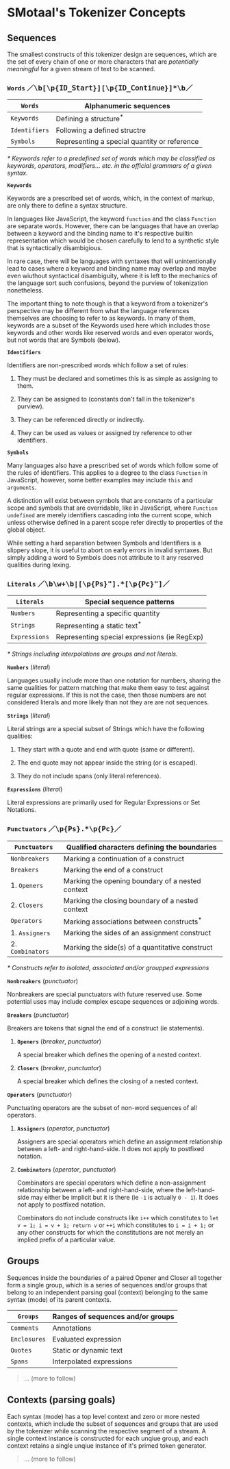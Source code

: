 # SMotaal's Tokenizer Concepts

## Sequences

The smallest constructs of this tokenizer design are sequences, which are the set of every chain of one or more characters that are _potentially meaningful_ for a given stream of text to be scanned.

### `Words` ／<samp>\b[\p{𝙸𝙳_𝚂𝚝𝚊𝚛𝚝}][\p{‌𝙸𝙳_𝙲𝚘𝚗𝚝𝚒𝚗𝚞𝚎}]\*\b</samp>／

| `Words`       | Alphanumeric sequences                       |
| ------------- | -------------------------------------------- |
| `Keywords`    | Defining a structure<sup>\*</sup>            |
| `Identifiers` | Following a defined structre                 |
| `Symbols`     | Representing a special quantity or reference |

_\* Keywords refer to a predefined set of words which may be classified as keywords, operators, modifiers... etc. in the official grammars of a given syntax._

**`Keywords`**

Keywords are a prescribed set of words, which, in the context of markup, are only there to define a syntax structure.

In languages like JavaScript, the keyword `function` and the class `Function` are separate words. However, there can be languages that have an overlap between a keyword and the binding name to it's respective builtin representation which would be chosen carefully to lend to a synthetic style that is syntactically disambigious.

In rare case, there will be languages with syntaxes that will unintentionally lead to cases where a keyword and binding name may overlap and maybe even wiuthout syntactical disambiguity, where it is left to the mechanics of the language sort such confusions, beyond the purview of tokenization nonetheless.

The important thing to note though is that a keyword from a tokenizer's perspective may be different from what the language references themselves are choosing to refer to as keywords. In many of them, keywords are a subset of the Keywords used here which includes those keywords and other words like reserved words and even operator words, but not words that are Symbols (below).

**`Identifiers`**

Identifiers are non-prescribed words which follow a set of rules:

1. They must be declared and sometimes this is as simple as assigning to them.

2. They can be assigned to (constants don't fall in the tokenizer's purview).

3. They can be referenced directly or indirectly.

4. They can be used as values or assigned by reference to other identifiers.

**`Symbols`**

Many languages also have a prescribed set of words which follow some of the rules of identifiers. This applies to a degree to the class `Function` in JavaScript, however, some better examples may include `this` and `arguments`.

A distinction will exist between symbols that are constants of a particular scope and symbols that are overridable, like in JavaScript, where `Function` `undefined` are merely identifiers cascading into the current scope, which unless otherwise defined in a parent scope refer directly to properties of the global object.

While setting a hard separation between Symbols and Identifiers is a slippery slope, it is useful to abort on early errors in invalid syntaxes. But simply adding a word to Symbols does not attribute to it any reserved qualities during lexing.

### `Literals` ／<samp>\b\w+\b|[\p{Ps}"].\*[\p{Pc}"]</samp>／

| `Literals`    | Special sequence patterns                    |
| ------------- | -------------------------------------------- |
| `Numbers`     | Representing a specific quantity             |
| `Strings`     | Representing a static text<sup>\*</sup>      |
| `Expressions` | Representing special expressions (ie RegExp) |

_\* Strings including interpolations are groups and not literals._

**`Numbers`** (_literal_)

Languages usually include more than one notation for numbers, sharing the same qualities for pattern matching that make them easy to test against regular expressions. If this is not the case, then those numbers are not considered literals and more likely than not they are are not sequences.

**`Strings`** (_literal_)

Literal strings are a special subset of Strings which have the following qualities:

1. They start with a quote and end with quote (same or different).

2. The end quote may not appear inside the string (or is escaped).

3. They do not include spans (only literal references).

**`Expressions`** (_literal_)

Literal expressions are primarily used for Regular Expressions or Set Notations.

### `Punctuators` ／<samp>\p{Ps}.\*\p{Pc}</samp>／

| `Punctuators`    | Qualified characters defining the boundaries         |
| ---------------- | ---------------------------------------------------- |
| `Nonbreakers`    | Marking a continuation of a construct                |
| `Breakers`       | Marking the end of a construct                       |
| 1. `Openers`     | Marking the opening boundary of a nested context     |
| 2. `Closers`     | Marking the closing boundary of a nested context     |
| `Operators`      | Marking associations between constructs<sup>\*</sup> |
| 1. `Assigners`   | Marking the sides of an assignment construct         |
| 2. `Combinators` | Marking the side(s) of a quantitative construct      |

_\* Constructs refer to isolated, associated and/or groupped expressions_

**`Nonbreakers`** (_punctuator_)

Nonbreakers are special punctuators with future reserved use. Some potential uses may include complex escape sequences or adjoining words.

**`Breakers`** (_punctuator_)

Breakers are tokens that signal the end of a construct (ie statements).

1. **`Openers`** (_breaker_, _punctuator_)

   A special breaker which defines the opening of a nested context.

2. **`Closers`** (_breaker_, _punctuator_)

   A special breaker which defines the closing of a nested context.

**`Operators`** (_punctuator_)

Punctuating operators are the subset of non-word sequences of all operators.

1. **`Assigners`** (_operator_, _punctuator_)

   Assigners are special operators which define an assignment relationship between a left- and right-hand-side. It does not apply to postfixed notation.

2. **`Combinators`** (_operator_, _punctuator_)

   Combinators are special operators which define a non-assignment relationship between a left- and right-hand-side, where the left-hand-side may either be implicit but it is there (ie `-1` is actually `0 - 1`). It does not apply to postfixed notation.

   Combinators do not include constructs like `i++` which constitutes to `let v = 1; i = v + 1; return v` or `++i` which constitutes to `i = i + 1;` or any other constructs for which the constitutions are not merely an implied prefix of a particular value.

## Groups

Sequences inside the boundaries of a paired Opener and Closer all together form a single group, which is a series of sequences and/or groups that belong to an independent parsing goal (context) belonging to the same syntax (mode) of its parent contexts.

| `Groups`     | Ranges of sequences and/or groups |
| ------------ | --------------------------------- |
| `Comments`   | Annotations                       |
| `Enclosures` | Evaluated expression              |
| `Quotes`     | Static or dynamic text            |
| `Spans`      | Interpolated expressions          |

> … (more to follow)

## Contexts (parsing goals)

Each syntax (mode) has a top level context and zero or more nested contexts, which include the subset of sequences and groups that are used by the tokenizer while scanning the respective segment of a stream. A single context instance is constructed for each unqiue group, and each context retains a single unqiue instance of it's primed token generator.

> … (more to follow)

